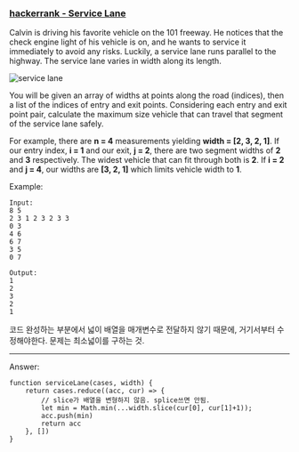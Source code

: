 ### [hackerrank - Service Lane](https://www.hackerrank.com/challenges/service-lane/problem)

Calvin is driving his favorite vehicle on the 101 freeway. He notices that the check engine light of his vehicle is on, and he wants to service it immediately to avoid any risks. Luckily, a service lane runs parallel to the highway. The service lane varies in width along its length.

![service lane](https://hr-testcases.s3.amazonaws.com/1331)

You will be given an array of widths at points along the road (indices), then a list of the indices of entry and exit points. Considering each entry and exit point pair, calculate the maximum size vehicle that can travel that segment of the service lane safely.

For example, there are __n = 4__ measurements yielding __width = [2, 3, 2, 1]__. If our entry index, __i = 1__ and our exit, __j = 2__, there are two segment widths of __2__ and __3__ respectively. The widest vehicle that can fit through both is __2__. If __i = 2__ and __j = 4__, our widths are __[3, 2, 1]__ which limits vehicle width to __1__.



Example: 
```
Input: 
8 5
2 3 1 2 3 2 3 3
0 3
4 6
6 7
3 5
0 7

Output: 
1
2
3
2
1
```

코드 완성하는 부분에서 넓이 배열을 매개변수로 전달하지 않기 때문에, 거기서부터 수정해야한다. 문제는 최소넓이를 구하는 것.

---

Answer:
```
function serviceLane(cases, width) {
    return cases.reduce((acc, cur) => {
        // slice가 배열을 변형하지 않음. splice쓰면 안됨.
        let min = Math.min(...width.slice(cur[0], cur[1]+1));
        acc.push(min)
        return acc
    }, [])
}
```
